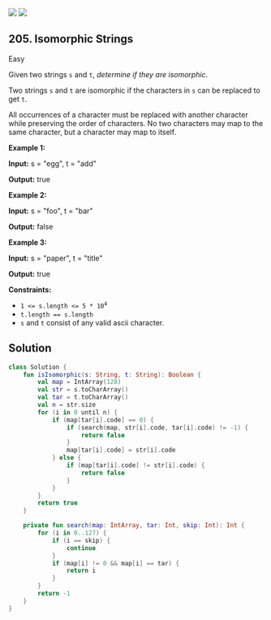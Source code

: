 [![](https://img.shields.io/github/stars/LeetCode-Top-Interview-150/LeetCode-Top-Interview-150?label=Stars&style=flat-square)](https://github.com/LeetCode-Top-Interview-150/LeetCode-Top-Interview-150)
[![](https://img.shields.io/github/forks/LeetCode-Top-Interview-150/LeetCode-Top-Interview-150?label=Fork%20me%20on%20GitHub%20&style=flat-square)](https://github.com/LeetCode-Top-Interview-150/LeetCode-Top-Interview-150/fork)

## 205\. Isomorphic Strings

Easy

Given two strings `s` and `t`, _determine if they are isomorphic_.

Two strings `s` and `t` are isomorphic if the characters in `s` can be replaced to get `t`.

All occurrences of a character must be replaced with another character while preserving the order of characters. No two characters may map to the same character, but a character may map to itself.

**Example 1:**

**Input:** s = "egg", t = "add"

**Output:** true

**Example 2:**

**Input:** s = "foo", t = "bar"

**Output:** false

**Example 3:**

**Input:** s = "paper", t = "title"

**Output:** true

**Constraints:**

*   <code>1 <= s.length <= 5 * 10<sup>4</sup></code>
*   `t.length == s.length`
*   `s` and `t` consist of any valid ascii character.

## Solution

```kotlin
class Solution {
    fun isIsomorphic(s: String, t: String): Boolean {
        val map = IntArray(128)
        val str = s.toCharArray()
        val tar = t.toCharArray()
        val n = str.size
        for (i in 0 until n) {
            if (map[tar[i].code] == 0) {
                if (search(map, str[i].code, tar[i].code) != -1) {
                    return false
                }
                map[tar[i].code] = str[i].code
            } else {
                if (map[tar[i].code] != str[i].code) {
                    return false
                }
            }
        }
        return true
    }

    private fun search(map: IntArray, tar: Int, skip: Int): Int {
        for (i in 0..127) {
            if (i == skip) {
                continue
            }
            if (map[i] != 0 && map[i] == tar) {
                return i
            }
        }
        return -1
    }
}
```